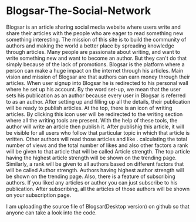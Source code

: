 # Blogsar-The-Social-Network
Blogsar is an article sharing social media website where users write and share their articles with the people who are eager to read something new something interesting.
The mission of this site is to build the community of authors and making the world a better place by spreading knowledge through articles.
Many people are passionate about writing, and want to write something new and want to become an author. But they can't do that simply because of the lack of promotions.
Blogsar is the platform where a person can make a huge impact on the internet through his articles. Main vision and mission of Blogsar are that authors can earn money through their articles.
When user signup into Blogsar he is redirected to his personal wall where he set up his account. By the word set-up, we mean that the user sets his publication as an author because every user in Blogsar is referred to as an author.
After setting up and filling up all the details, their publication will be ready to publish articles. At the top, there is an icon of writing articles.
By clicking this icon user will be redirected to the writing section where all the writing tools are present. With the help of these tools, the author will write an article then publish it.
After publishig this article, it will be visible for all users who follow that particular topic in which that article is written.
Other authors will read those articles and like .
calculating the total number of views and the total number of likes and also other factors a rank will be given to that article that will be called Article strength.
The top article having the highest article strength will be shown on the trending page. Similarly, a rank will be given to all authors based on different factors that will be called Author strength.
Authors having highest author strength will be shown on the trending page. Also, there is a feature of subscribing authors.
If you liked any articles or author you can just subscribe to his publication. After subscribing, all the articles of those authors will be shown on your subscription page.

I am uploading the source file of Blogsar(Desktop version) on github so that anyone can take a look into the code.
